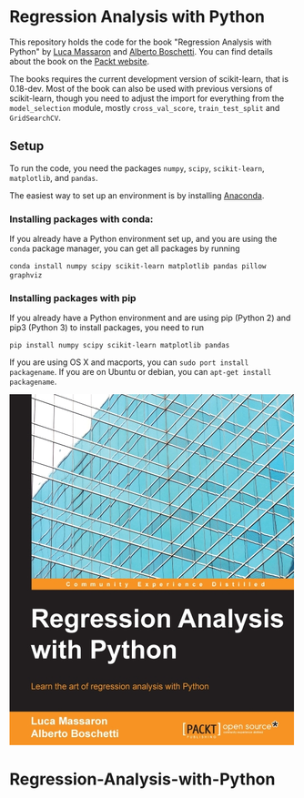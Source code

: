 # Regression Analysis with Python

This repository holds the code for the book "Regression Analysis with Python"
by [Luca Massaron](https://www.linkedin.com/in/lmassaron) and  [Alberto Boschetti](https://www.linkedin.com/in/alberto-boschetti-a050b55). You can find details about the book on the  [Packt website](https://www.packtpub.com/big-data-and-business-intelligence/regression-analysis-python).

The books requires the current development version of scikit-learn, that is
0.18-dev.  Most of the book can also be used with previous versions of
scikit-learn, though you need to adjust the import for everything from the
``model_selection`` module, mostly ``cross_val_score``, ``train_test_split`` and ``GridSearchCV``.


## Setup

To run the code, you need the packages ``numpy``, ``scipy``, ``scikit-learn``, ``matplotlib``, and ``pandas``.

The easiest way to set up an environment is by installing [Anaconda](https://www.continuum.io/downloads).

### Installing packages with conda:
If you already have a Python environment set up, and you are using the ``conda`` package manager, you can get all packages by running

    conda install numpy scipy scikit-learn matplotlib pandas pillow graphviz

    
### Installing packages with pip


If you already have a Python environment and are using pip (Python 2) and pip3 (Python 3) to install packages, you need to run

    pip install numpy scipy scikit-learn matplotlib pandas

If you are using OS X and macports, you can ``sudo port install packagename``. If you are on Ubuntu or debian, you can ``apt-get install packagename``.

![cover](cover.jpg)
# Regression-Analysis-with-Python

